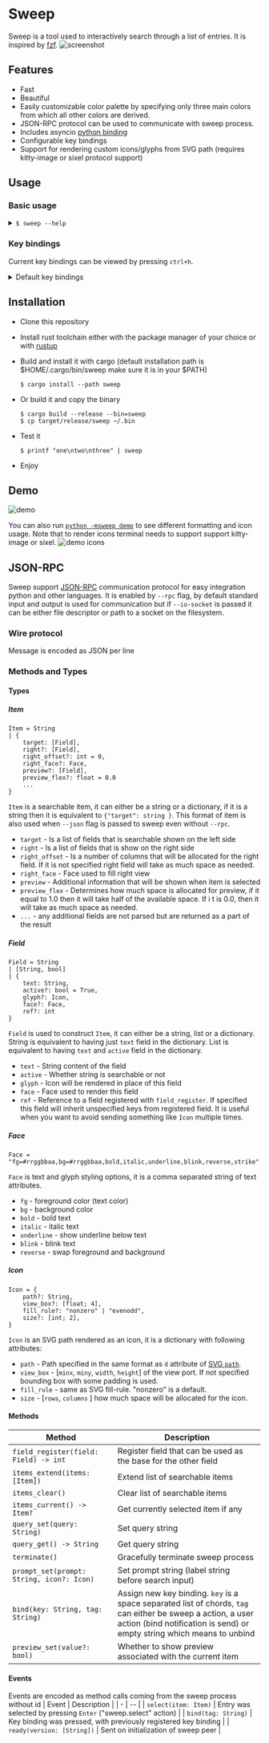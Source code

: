 # Sweep

Sweep is a tool used to interactively search through a list of entries. It is inspired by [fzf](https://github.com/junegunn/fzf).
![screenshot](resources/sweep.png)

## Features

- Fast
- Beautiful
- Easily customizable color palette by specifying only three main colors from which all other colors are derived.
- JSON-RPC protocol can be used to communicate with sweep process.
- Includes asyncio [python binding](sweep/sweep/sweep.py)
- Configurable key bindings
- Support for rendering custom icons/glyphs from SVG path (requires kitty-image or sixel protocol support)

## Usage

### Basic usage

<details>
  <summary><code>$ sweep --help</code></summary>

```
Usage: sweep [--height <height>] [-p <prompt>] [--query <query>] [--theme <theme>] [--nth <nth>] [-d <delimiter>] [--keep-order] [--scorer <scorer>] [--rpc] [--tty <tty>] [--no-match <no-match>] [--title <title>] [--altscreen] [--json] [--io-socket <io-socket>] [--input <input>] [--version] [--log <log>] [--border <border>] [--preview <preview>]

Sweep is a command line fuzzy finder

Options:
  --height          number of lines occupied by sweep
  -p, --prompt      prompt string
  --query           initial query string
  --theme           theme as a list of comma-separated attributes
  --nth             comma-separated list of fields for limiting search scope
  -d, --delimiter   filed delimiter
  --keep-order      keep order of items, that is only filter and do not sort
  --scorer          default scorer to rank items
  --rpc             use JSON-RPC protocol to communicate
  --tty             path to the TTY
  --no-match        action when there is no match and enter is pressed
  --title           set terminal title
  --altscreen       use alternative screen
  --json            expect candidates in JSON format (uses the same item format
                    as RPC)
  --io-socket       path or file descriptor of the unix socket used to
                    communicate instead of stdio/stdin
  --input           read input from the file instead of stdin, ignored if
                    --io-socket is used
  --version         show sweep version and quit
  --log             enable logging into specified file path, logging verbosity
                    is configure with RUST_LOG
  --border          leave border on the sides
  --preview         whether to show item preview by default or not
  --help            display usage information
```

</details>

### Key bindings

Current key bindings can be viewed by pressing `ctrl+h`.

<details>
  <summary>Default key bindings</summary>

| Name                  | Key Bindings              | Description                                     |
| --------------------- | ------------------------- | ----------------------------------------------- |
| sweep.scorer.next     | `ctrl+s`                  | Switch to next available scorer                 |
| sweep.select          | `ctrl+j` `ctrl+m` `enter` | Return item pointed by cursor                   |
| sweep.quit            | `ctrl+c` `esc`            | Close sweep                                     |
| sweep.help            | `ctrl+h`                  | Show help                                       |
| sweep.preview.toggle  | `alt+p`                   | Toggle preview of an item                       |
| input.move.forward    | `right`                   | Move cursor forward in the input field          |
| input.move.backward   | `left`                    | Move cursor backward in the input field         |
| input.move.end        | `ctrl+e`                  | Move cursor to the end of the input field       |
| input.move.start      | `ctrl+a`                  | Move cursor to the beginning of the input field |
| input.move.next_word  | `alt+f`                   | Move cursor to the end of the current word      |
| input.move.prev_word  | `alt+b`                   | Move cursor to the start of the current word    |
| input.delete.backward | `backspace`               | Delete character to the left                    |
| input.delete.forward  | `delete`                  | Delete character to the right                   |
| input.delete.end      | `ctrl+k`                  | Delete everything to the right                  |
| list.item.next        | `ctrl+n` `down`           | Move to the next item in the list               |
| list.item.prev        | `ctrl+p` `up`             | Move to the previous item in the list           |
| list.page.next        | `pagedown`                | Move one page up                                |
| list.page.prev        | `pageup`                  | Move one page down                              |
| list.home             | `home`                    | Move to the beginning of the list               |
| list.end              | `end`                     | Move to the end of the list                     |

</details>

## Installation

- Clone this repository
- Install rust toolchain either with the package manager of your choice or with [rustup](https://rustup.rs/)
- Build and install it with cargo (default installation path is $HOME/.cargo/bin/sweep make sure it is in your $PATH)

  ```
  $ cargo install --path sweep
  ```

- Or build it and copy the binary

  ```
  $ cargo build --release --bin=sweep
  $ cp target/release/sweep ~/.bin
  ```

- Test it

  ```
  $ printf "one\ntwo\nthree" | sweep
  ```

- Enjoy

## Demo

![demo](resources/demo.gif)

You can also run [`python -msweep demo`](sweep/sweep/apps/demo.py) to see different formatting and icon usage. Note that to render icons terminal needs to support support kitty-image or sixel.
![demo icons](resources/demo.png)

## JSON-RPC

Sweep support [JSON-RPC](https://www.jsonrpc.org/specification) communication protocol for easy integration python and other languages. It is enabled by `--rpc` flag, by default standard input and output is used for communication but if `--io-socket` is passed it can be either file descriptor or path to a socket on the filesystem.

### Wire protocol

Message is encoded as JSON per line

### Methods and Types

#### Types

##### Item

```
Item = String
| {
    target: [Field],
    right?: [Field],
    right_offset?: int = 0,
    right_face?: Face,
    preview?: [Field],
    preview_flex?: float = 0.0
    ...
}
```

`Item` is a searchable item, it can either be a string or a dictionary, if it is a string then it is equivalent to `{"target": string }`. This format of item is also used when `--json` flag is passed to sweep even without `--rpc`.

- `target` - Is a list of fields that is searchable shown on the left side
- `right` - Is a list of fields that is show on the right side
- `right_offset` - Is a number of columns that will be allocated for the right field. If it is not specified right field will take as much space as needed.
- `right_face` - Face used to fill right view
- `preview` - Additional information that will be shown when item is selected
- `preview_flex` - Determines how much space is allocated for preview, if it equal to 1.0 then it will take half of the available space. If i t is 0.0, then it will take as much space as needed.
- `...` - any additional fields are not parsed but are returned as a part of the result

##### Field

```
Field = String
| [String, bool]
| {
    text: String,
    active?: bool = True,
    glyph?: Icon,
    face?: Face,
    ref?: int
}
```

`Field` is used to construct `Item`, it can either be a string, list or a dictionary. String is equivalent to having just `text` field in the dictionary. List is equivalent to having `text` and `active` field in the dictionary.

- `text` - String content of the field
- `active` - Whether string is searchable or not
- `glyph` - Icon will be rendered in place of this field
- `face` - Face used to render this field
- `ref` - Reference to a field registered with `field_register`. If specified this field will inherit unspecified keys from registered field. It is useful when you want to avoid sending something like `Icon` multiple times.

##### Face

```
Face = "fg=#rrggbbaa,bg=#rrggbbaa,bold,italic,underline,blink,reverse,strike"
```

`Face` is text and glyph styling options, it is a comma separated string of text attributes.

- `fg` - foreground color (text color)
- `bg` - background color
- `bold` - bold text
- `italic` - italic text
- `underline` - show underline below text
- `blink` - blink text
- `reverse` - swap foreground and background

##### Icon

```
Icon = {
    path?: String,
    view_box?: [float; 4],
    fill_rule?: "nonzero" | "evenodd",
    size?: [int; 2],
}
```

`Icon` is an SVG path rendered as an icon, it is a dictionary with following attributes:

- `path` - Path specified in the same format as `d` attribute of [SVG `path`](https://www.w3.org/TR/SVG11/paths.html).
- `view_box` - [`minx`, `miny`, `width`, `height`] of the view port. If not specified bounding box with some padding is used.
- `fill_rule` - same as SVG fill-rule. "nonzero" is a default.
- `size` - [`rows`, `columns` ] how much space will be allocated for the icon.

#### Methods

| Method                                    | Description                                                                                                                                                                            |
| ----------------------------------------- | -------------------------------------------------------------------------------------------------------------------------------------------------------------------------------------- |
| `field_register(field: Field) -> int`     | Register field that can be used as the base for the other field                                                                                                                        |
| `items_extend(items: [Item])`             | Extend list of searchable items                                                                                                                                                        |
| `items_clear()`                           | Clear list of searchable items                                                                                                                                                         |
| `items_current() -> Item?`                | Get currently selected item if any                                                                                                                                                     |
| `query_set(query: String)`                | Set query string                                                                                                                                                                       |
| `query_get() -> String`                   | Get query string                                                                                                                                                                       |
| `terminate()`                             | Gracefully terminate sweep process                                                                                                                                                     |
| `prompt_set(prompt: String, icon?: Icon)` | Set prompt string (label string before search input)                                                                                                                                   |
| `bind(key: String, tag: String)`          | Assign new key binding. `key` is a space separated list of chords, `tag` can either be sweep a action, a user action (bind notification is send) or empty string which means to unbind |
| `preview_set(value?: bool)`               | Whether to show preview associated with the current item                                                                                                                               |

#### Events

Events are encoded as method calls coming from the sweep process without id
| Event | Description |
| - | -- |
| `select(item: Item)` | Entry was selected by pressing `Enter` ("sweep.select" action) |
| `bind(tag: String)` | Key binding was pressed, with previously registered key binding |
| `ready(version: [String])` | Sent on initialization of sweep peer |
